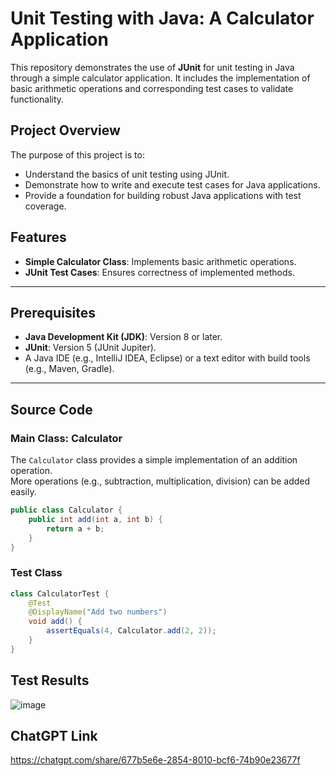 # Unit Testing with Java: A Calculator Application

This repository demonstrates the use of **JUnit** for unit testing in Java through a simple calculator application. It includes the implementation of basic arithmetic operations and corresponding test cases to validate functionality.

## Project Overview

The purpose of this project is to:
- Understand the basics of unit testing using JUnit.
- Demonstrate how to write and execute test cases for Java applications.
- Provide a foundation for building robust Java applications with test coverage.

## Features
- **Simple Calculator Class**: Implements basic arithmetic operations.
- **JUnit Test Cases**: Ensures correctness of implemented methods.

---

## Prerequisites

- **Java Development Kit (JDK)**: Version 8 or later.
- **JUnit**: Version 5 (JUnit Jupiter).
- A Java IDE (e.g., IntelliJ IDEA, Eclipse) or a text editor with build tools (e.g., Maven, Gradle).

---

## Source Code

### Main Class: Calculator

The `Calculator` class provides a simple implementation of an addition operation.  
More operations (e.g., subtraction, multiplication, division) can be added easily.

```java
public class Calculator {
    public int add(int a, int b) {
        return a + b;
    }
}
```

### Test Class
```java
class CalculatorTest {
    @Test
    @DisplayName("Add two numbers")
    void add() {
        assertEquals(4, Calculator.add(2, 2));
    }
}
```
## Test Results
![image](https://github.com/user-attachments/assets/49f26147-aa93-4531-ba9a-1c8578a24f13)

## ChatGPT Link
https://chatgpt.com/share/677b5e6e-2854-8010-bcf6-74b90e23677f

